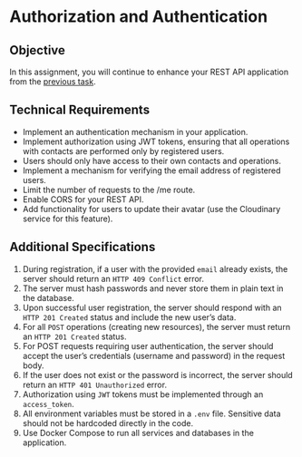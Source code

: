 # Authorization and Authentication

## Objective

In this assignment, you will continue to enhance your REST API application from the [previous task](https://github.com/AM1007/goit-pythonweb-hw-08).

## Technical Requirements

- Implement an authentication mechanism in your application.
- Implement authorization using JWT tokens, ensuring that all operations with contacts are performed only by registered users.
- Users should only have access to their own contacts and operations.
- Implement a mechanism for verifying the email address of registered users.
- Limit the number of requests to the /me route.
- Enable CORS for your REST API.
- Add functionality for users to update their avatar (use the Cloudinary service for this feature).

## Additional Specifications

1.  During registration, if a user with the provided `email` already exists, the server should return an `HTTP 409 Conflict` error.
2.  The server must hash passwords and never store them in plain text in the database.
3.  Upon successful user registration, the server should respond with an `HTTP 201 Created` status and include the new user’s data.
4.  For all `POST` operations (creating new resources), the server must return an `HTTP 201 Created` status.
5.  For POST requests requiring user authentication, the server should accept the user’s credentials (username and password) in the request body.
6.  If the user does not exist or the password is incorrect, the server should return an `HTTP 401 Unauthorized` error.
7.  Authorization using `JWT` tokens must be implemented through an `access_token`.
8.  All environment variables must be stored in a `.env` file. Sensitive data should not be hardcoded directly in the code.
9.  Use Docker Compose to run all services and databases in the application.

